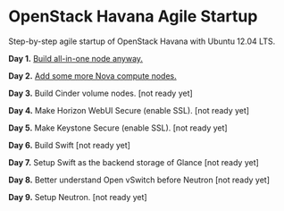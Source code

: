 OpenStack Havana Agile Startup
=============

Step-by-step agile startup of OpenStack Havana with Ubuntu 12.04 LTS.

**Day 1.** [Build all-in-one node anyway.](http://kjtanaka.github.io/deploy_havana/all_in_one.html)

**Day 2.** [Add some more Nova compute nodes.](http://kjtanaka.github.io/deploy_havana/add_compute.html)

**Day 3.** Build Cinder volume nodes. [not ready yet]

**Day 4.** Make Horizon WebUI Secure (enable SSL). [not ready yet]

**Day 5.** Make Keystone Secure (enable SSL). [not ready yet]

**Day 6.** Build Swift [not ready yet]

**Day 7.** Setup Swift as the backend storage of Glance [not ready yet]

**Day 8.** Better understand Open vSwitch before Neutron [not ready yet]

**Day 9.** Setup Neutron. [not ready yet]
